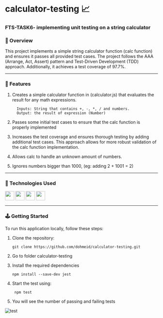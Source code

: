 # calculator-testing :chart_with_upwards_trend:	

### FTS-TASK6- implementing unit testing on a string calculator

### :stars: Overview
This project implements a simple string calculator function (calc function) and ensures it passes all provided test cases. The project follows the AAA (Arrange, Act, Assert) pattern and Test-Driven Development (TDD) approach. Additionally, it achieves a test coverage of 97.7%.

-----
### :dart: Features

1. Creates a simple calculator function in (calculator.js) that evaluates the result for any math expressions.
   
         Inputs: String that contains +, -, *, / and numbers.
         Output: the result of expression (Number)

2. Passes some initial test cases to ensure that the calc function is properly implemented
3. Increases the test coverage and ensures thorough testing by adding additional test cases. This approach allows for more robust validation of the calc function implementation.
4. Allows calc to handle an unknown amount of numbers.
5. Ignores numbers bigger than 1000, (eg: adding 2 + 1001  = 2)

-----

### :space_invader: Technologies Used
<div align="left">
    <img src="https://img.shields.io/badge/JavaScript-323330?style=for-the-badge&logo=javascript&logoColor=F7DF1E" height="30" />
    <img src="https://img.shields.io/badge/Node%20js-339933?style=for-the-badge&logo=nodedotjs&logoColor=white" height="30" />
    <img src="https://img.shields.io/badge/VSCode-0078D4?style=for-the-badge&logo=visual%20studio%20code&logoColor=white" height="30" />
    <img src="https://img.shields.io/badge/Jest-C21325?style=for-the-badge&logo=jest&logoColor=white" height="30" />
</div>

-----


### :joystick: Getting Started 
To run this application locally, follow these steps:
1. Clone the repository:
   ```
   git clone https://github.com/dohmeid/calculator-testing.git
   ```
2. Go to folder calculator-testing

3. Install the required dependencies
   ```
   npm install --save-dev jest
   ```

4. Start the test using:
   ```
    npm test

   ```
5. You will see the number of passing and failing tests

![test](https://github.com/dohmeid/calculator-testing/assets/90987176/90ab4686-a241-4e89-a726-61ac6c2f5f81)
